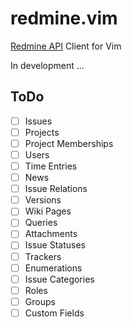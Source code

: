 redmine.vim
===========

[Redmine API](http://www.redmine.org/projects/redmine/wiki/Rest_api) Client for Vim

In development ...

ToDo
----

- [ ] Issues
- [ ] Projects
- [ ] Project Memberships
- [ ] Users
- [ ] Time Entries
- [ ] News
- [ ] Issue Relations
- [ ] Versions
- [ ] Wiki Pages
- [ ] Queries
- [ ] Attachments
- [ ] Issue Statuses
- [ ] Trackers
- [ ] Enumerations
- [ ] Issue Categories
- [ ] Roles
- [ ] Groups
- [ ] Custom Fields

